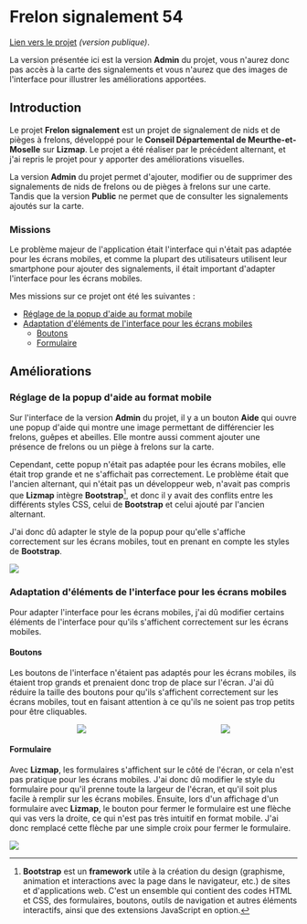 # Frelon signalement 54

<script setup>
import CustomContainer from '/components/CustomContainer.vue'
</script>

<custom-container type="info">
<p>
<a target="_blank" href="https://webcarto.infogeo54.fr/index.php/view/map?repository=public&project=Frelon_signalement_public">Lien vers le projet</a> <i>(version publique)</i>.
</p>
<p>
La version présentée ici est la version <strong>Admin</strong> du projet, vous n'aurez donc pas accès à la carte des signalements et vous n'aurez que des images de l'interface pour illustrer les améliorations apportées.
</p>
</custom-container>

## Introduction

Le projet **Frelon signalement** est un projet de signalement de nids et de pièges à frelons, développé pour le **Conseil Départemental de Meurthe-et-Moselle** sur **Lizmap**.
Le projet a été réaliser par le précédent alternant, et j'ai repris le projet pour y apporter des améliorations visuelles.

La version **Admin** du projet permet d'ajouter, modifier ou de supprimer des signalements de nids de frelons ou de pièges à frelons sur une carte.
Tandis que la version **Public** ne permet que de consulter les signalements ajoutés sur la carte.

### Missions

Le problème majeur de l'application était l'interface qui n'était pas adaptée pour les écrans mobiles, 
et comme la plupart des utilisateurs utilisent leur smartphone pour ajouter des signalements, 
il était important d'adapter l'interface pour les écrans mobiles.

Mes missions sur ce projet ont été les suivantes :
- [Réglage de la popup d'aide au format mobile](#reglage-de-la-popup-d-aide-au-format-mobile)
- [Adaptation d'éléments de l'interface pour les écrans mobiles](#adaptation-d-elements-de-l-interface-pour-les-ecrans-mobiles)
    - [Boutons](#boutons)
    - [Formulaire](#formulaire)

## Améliorations

### Réglage de la popup d'aide au format mobile

Sur l'interface de la version **Admin** du projet, il y a un bouton **Aide** qui ouvre une popup d'aide qui montre une image permettant de différencier les frelons, guêpes et abeilles.
Elle montre aussi comment ajouter une présence de frelons ou un piège à frelons sur la carte.

Cependant, cette popup n'était pas adaptée pour les écrans mobiles, elle était trop grande et ne s'affichait pas correctement.
Le problème était que l'ancien alternant, qui n'était pas un développeur web, n'avait pas compris que **Lizmap** intègre **Bootstrap**[^1],
et donc il y avait des conflits entre les différents styles CSS, celui de **Bootstrap** et celui ajouté par l'ancien alternant.

J'ai donc dû adapter le style de la popup pour qu'elle s'affiche correctement sur les écrans mobiles, tout en prenant en compte les styles de **Bootstrap**.

<img style="margin: 0 auto" src="/frelon_capture_popup.PNG?url">

### Adaptation d'éléments de l'interface pour les écrans mobiles

Pour adapter l'interface pour les écrans mobiles, j'ai dû modifier certains éléments de l'interface pour qu'ils s'affichent correctement sur les écrans mobiles.

#### Boutons

Les boutons de l'interface n'étaient pas adaptés pour les écrans mobiles, ils étaient trop grands et prenaient donc trop de place sur l'écran.
J'ai dû réduire la taille des boutons pour qu'ils s'affichent correctement sur les écrans mobiles, tout en faisant attention à ce qu'ils ne soient pas trop petits pour être cliquables.

<div style="display: flex; align-items: center; justify-content: space-around">
  <img src="/frelon_capture_boutons_2.PNG?url">
  <img src="/frelon_capture_boutons.PNG?url">
</div>

#### Formulaire

Avec **Lizmap**, les formulaires s'affichent sur le côté de l'écran, or cela n'est pas pratique pour les écrans mobiles.
J'ai donc dû modifier le style du formulaire pour qu'il prenne toute la largeur de l'écran, et qu'il soit plus facile à remplir sur les écrans mobiles.
Ensuite, lors d'un affichage d'un formulaire avec **Lizmap**, le bouton pour fermer le formulaire est une flèche qui vas vers la droite, ce qui n'est pas très intuitif en format mobile.
J'ai donc remplacé cette flèche par une simple croix pour fermer le formulaire.

<img style="margin: 0 auto" src="/frelon_capture_form.PNG?url">

[^1]: **Bootstrap** est un **framework** utile à la création du design (graphisme, animation et interactions avec la page dans le navigateur, etc.) de sites et d'applications web. 
C'est un ensemble qui contient des codes HTML et CSS, des formulaires, boutons, outils de navigation et autres éléments interactifs, ainsi que des extensions JavaScript en option.